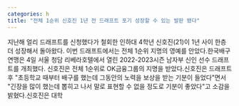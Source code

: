 ```yaml
---
categories: h
title: "전체 1순위 신호진 1년 전 드래프트 포기 성장할 수 있는 발판 됐다"
---
```

지난해 얼리 드래프트를 신청했다가 철회한 인하대 4학년 신호진(21)이 1년 사이 한층 더 성장해서 돌아왔다. 이번 드래프트에서는 전체 1순위 지명의 영예를 안았다.한국배구연맹은 4일 서울 청담 리베라호텔에서 열린 2022-2023시즌 남자부 신인 선수 드래프트를 개최했다. 신호진은 전체 1순위로 OK금융그룹의 지명을 받았다.신호진은 드래프트 후 "초등학교 때부터 배구를 했는데 그동안의 노력을 보상을 받는 기분이 들었다"면서 "긴장을 많이 했는데 뽑히고 나서 말로 표현할 수 없을 정도로 기분이 좋았다"고 소감을 밝혔다.신호진은 대학